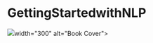 # GettingStartedwithNLP
<img src="https://github.com/abyanrizz/GettingStartedwithNLP/edit/main/Cover.jpg">width="300" alt="Book Cover">
